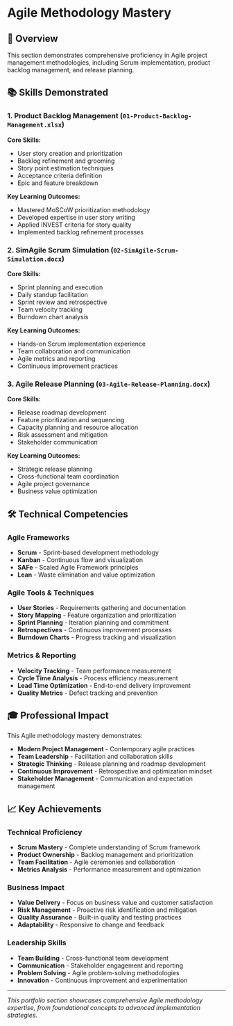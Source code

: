 # Agile Methodology Mastery

## 🎯 Overview
This section demonstrates comprehensive proficiency in Agile project management methodologies, including Scrum implementation, product backlog management, and release planning.

## 📚 Skills Demonstrated

### 1. **Product Backlog Management** (`01-Product-Backlog-Management.xlsx`)
**Core Skills:**
- User story creation and prioritization
- Backlog refinement and grooming
- Story point estimation techniques
- Acceptance criteria definition
- Epic and feature breakdown

**Key Learning Outcomes:**
- Mastered MoSCoW prioritization methodology
- Developed expertise in user story writing
- Applied INVEST criteria for story quality
- Implemented backlog refinement processes

### 2. **SimAgile Scrum Simulation** (`02-SimAgile-Scrum-Simulation.docx`)
**Core Skills:**
- Sprint planning and execution
- Daily standup facilitation
- Sprint review and retrospective
- Team velocity tracking
- Burndown chart analysis

**Key Learning Outcomes:**
- Hands-on Scrum implementation experience
- Team collaboration and communication
- Agile metrics and reporting
- Continuous improvement practices

### 3. **Agile Release Planning** (`03-Agile-Release-Planning.docx`)
**Core Skills:**
- Release roadmap development
- Feature prioritization and sequencing
- Capacity planning and resource allocation
- Risk assessment and mitigation
- Stakeholder communication

**Key Learning Outcomes:**
- Strategic release planning
- Cross-functional team coordination
- Agile project governance
- Business value optimization

## 🛠️ Technical Competencies

### Agile Frameworks
- **Scrum** - Sprint-based development methodology
- **Kanban** - Continuous flow and visualization
- **SAFe** - Scaled Agile Framework principles
- **Lean** - Waste elimination and value optimization

### Agile Tools & Techniques
- **User Stories** - Requirements gathering and documentation
- **Story Mapping** - Feature organization and prioritization
- **Sprint Planning** - Iteration planning and commitment
- **Retrospectives** - Continuous improvement processes
- **Burndown Charts** - Progress tracking and visualization

### Metrics & Reporting
- **Velocity Tracking** - Team performance measurement
- **Cycle Time Analysis** - Process efficiency measurement
- **Lead Time Optimization** - End-to-end delivery improvement
- **Quality Metrics** - Defect tracking and prevention

## 🎓 Professional Impact

This Agile methodology mastery demonstrates:
- **Modern Project Management** - Contemporary agile practices
- **Team Leadership** - Facilitation and collaboration skills
- **Strategic Thinking** - Release planning and roadmap development
- **Continuous Improvement** - Retrospective and optimization mindset
- **Stakeholder Management** - Communication and expectation management

## 📈 Key Achievements

### Technical Proficiency
- **Scrum Mastery** - Complete understanding of Scrum framework
- **Product Ownership** - Backlog management and prioritization
- **Team Facilitation** - Agile ceremonies and collaboration
- **Metrics Analysis** - Performance measurement and optimization

### Business Impact
- **Value Delivery** - Focus on business value and customer satisfaction
- **Risk Management** - Proactive risk identification and mitigation
- **Quality Assurance** - Built-in quality and testing practices
- **Adaptability** - Responsive to change and feedback

### Leadership Skills
- **Team Building** - Cross-functional team development
- **Communication** - Stakeholder engagement and reporting
- **Problem Solving** - Agile problem-solving methodologies
- **Innovation** - Continuous improvement and experimentation

---
*This portfolio section showcases comprehensive Agile methodology expertise, from foundational concepts to advanced implementation strategies.*

